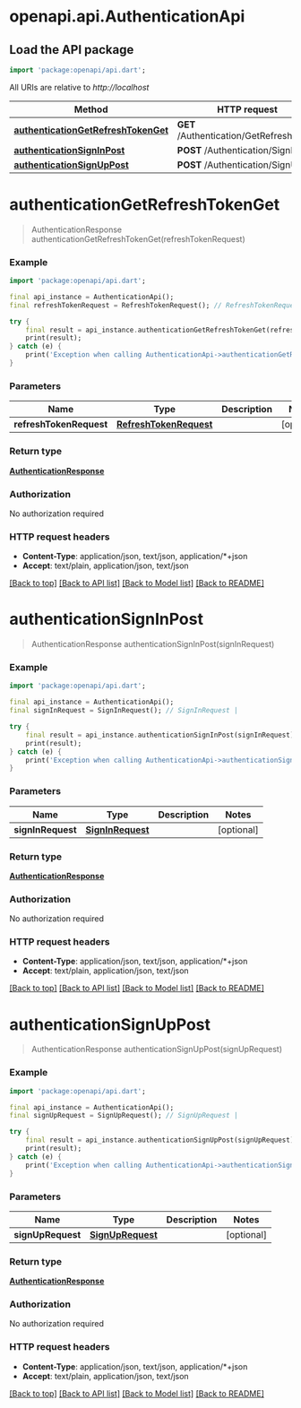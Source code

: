 # openapi.api.AuthenticationApi

## Load the API package
```dart
import 'package:openapi/api.dart';
```

All URIs are relative to *http://localhost*

Method | HTTP request | Description
------------- | ------------- | -------------
[**authenticationGetRefreshTokenGet**](AuthenticationApi.md#authenticationgetrefreshtokenget) | **GET** /Authentication/GetRefreshToken | 
[**authenticationSignInPost**](AuthenticationApi.md#authenticationsigninpost) | **POST** /Authentication/SignIn | 
[**authenticationSignUpPost**](AuthenticationApi.md#authenticationsignuppost) | **POST** /Authentication/SignUp | 


# **authenticationGetRefreshTokenGet**
> AuthenticationResponse authenticationGetRefreshTokenGet(refreshTokenRequest)



### Example
```dart
import 'package:openapi/api.dart';

final api_instance = AuthenticationApi();
final refreshTokenRequest = RefreshTokenRequest(); // RefreshTokenRequest | 

try {
    final result = api_instance.authenticationGetRefreshTokenGet(refreshTokenRequest);
    print(result);
} catch (e) {
    print('Exception when calling AuthenticationApi->authenticationGetRefreshTokenGet: $e\n');
}
```

### Parameters

Name | Type | Description  | Notes
------------- | ------------- | ------------- | -------------
 **refreshTokenRequest** | [**RefreshTokenRequest**](RefreshTokenRequest.md)|  | [optional] 

### Return type

[**AuthenticationResponse**](AuthenticationResponse.md)

### Authorization

No authorization required

### HTTP request headers

 - **Content-Type**: application/json, text/json, application/*+json
 - **Accept**: text/plain, application/json, text/json

[[Back to top]](#) [[Back to API list]](../README.md#documentation-for-api-endpoints) [[Back to Model list]](../README.md#documentation-for-models) [[Back to README]](../README.md)

# **authenticationSignInPost**
> AuthenticationResponse authenticationSignInPost(signInRequest)



### Example
```dart
import 'package:openapi/api.dart';

final api_instance = AuthenticationApi();
final signInRequest = SignInRequest(); // SignInRequest | 

try {
    final result = api_instance.authenticationSignInPost(signInRequest);
    print(result);
} catch (e) {
    print('Exception when calling AuthenticationApi->authenticationSignInPost: $e\n');
}
```

### Parameters

Name | Type | Description  | Notes
------------- | ------------- | ------------- | -------------
 **signInRequest** | [**SignInRequest**](SignInRequest.md)|  | [optional] 

### Return type

[**AuthenticationResponse**](AuthenticationResponse.md)

### Authorization

No authorization required

### HTTP request headers

 - **Content-Type**: application/json, text/json, application/*+json
 - **Accept**: text/plain, application/json, text/json

[[Back to top]](#) [[Back to API list]](../README.md#documentation-for-api-endpoints) [[Back to Model list]](../README.md#documentation-for-models) [[Back to README]](../README.md)

# **authenticationSignUpPost**
> AuthenticationResponse authenticationSignUpPost(signUpRequest)



### Example
```dart
import 'package:openapi/api.dart';

final api_instance = AuthenticationApi();
final signUpRequest = SignUpRequest(); // SignUpRequest | 

try {
    final result = api_instance.authenticationSignUpPost(signUpRequest);
    print(result);
} catch (e) {
    print('Exception when calling AuthenticationApi->authenticationSignUpPost: $e\n');
}
```

### Parameters

Name | Type | Description  | Notes
------------- | ------------- | ------------- | -------------
 **signUpRequest** | [**SignUpRequest**](SignUpRequest.md)|  | [optional] 

### Return type

[**AuthenticationResponse**](AuthenticationResponse.md)

### Authorization

No authorization required

### HTTP request headers

 - **Content-Type**: application/json, text/json, application/*+json
 - **Accept**: text/plain, application/json, text/json

[[Back to top]](#) [[Back to API list]](../README.md#documentation-for-api-endpoints) [[Back to Model list]](../README.md#documentation-for-models) [[Back to README]](../README.md)

